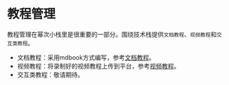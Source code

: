 # 教程管理

教程管理在幂次小栈里是很重要的一部分。围绕技术栈提供`文档教程`、`视频教程`和`交互类教程`。

- 文档教程：采用mdbook方式编写，参考[文档教程](./mdbook.md)。
- 视频教程：将录制好的视频教程上传到平台，参考[视频教程](./video.md)。
- 交互类教程：敬请期待。
